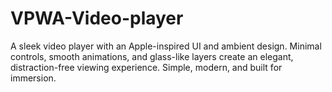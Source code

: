 # VPWA-Video-player
A sleek video player with an Apple-inspired UI and ambient design. Minimal controls, smooth animations, and glass-like layers create an elegant, distraction-free viewing experience. Simple, modern, and built for immersion.
